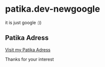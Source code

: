 # patika.dev-newgoogle
it is just google :))

<h2>Patika Adress</h2>
<a href="https://app.patika.dev/alizahidcan">Visit my Patika Adress </a>

<h7>Thanks for your interest</h7>
